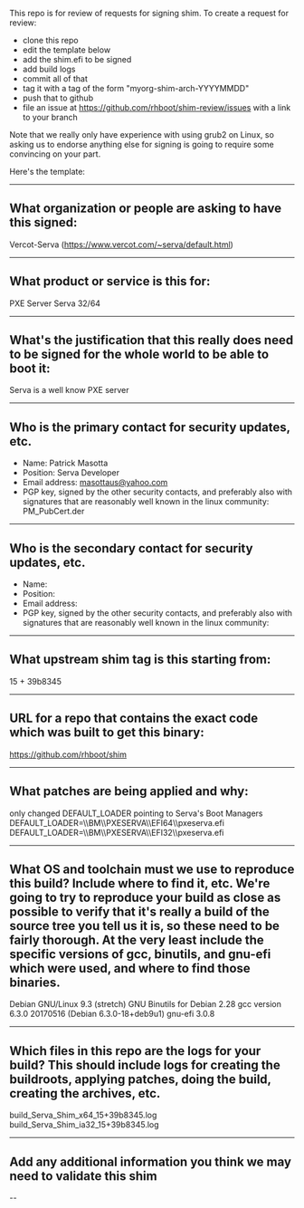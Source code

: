 This repo is for review of requests for signing shim.  To create a request for review:

- clone this repo
- edit the template below
- add the shim.efi to be signed
- add build logs
- commit all of that
- tag it with a tag of the form "myorg-shim-arch-YYYYMMDD"
- push that to github
- file an issue at https://github.com/rhboot/shim-review/issues with a link to your branch

Note that we really only have experience with using grub2 on Linux, so asking
us to endorse anything else for signing is going to require some convincing on
your part.

Here's the template:

-------------------------------------------------------------------------------
What organization or people are asking to have this signed:
-------------------------------------------------------------------------------
Vercot-Serva (https://www.vercot.com/~serva/default.html)

-------------------------------------------------------------------------------
What product or service is this for:
-------------------------------------------------------------------------------
PXE Server Serva 32/64

-------------------------------------------------------------------------------
What's the justification that this really does need to be signed for the whole world to be able to boot it:
-------------------------------------------------------------------------------
Serva is a well know PXE server

-------------------------------------------------------------------------------
Who is the primary contact for security updates, etc.
-------------------------------------------------------------------------------
- Name: Patrick Masotta
- Position: Serva Developer
- Email address: masottaus@yahoo.com
- PGP key, signed by the other security contacts, and preferably also with signatures that are reasonably well known in the linux community: PM_PubCert.der

-------------------------------------------------------------------------------
Who is the secondary contact for security updates, etc.
-------------------------------------------------------------------------------
- Name:
- Position:
- Email address:
- PGP key, signed by the other security contacts, and preferably also with signatures that are reasonably well known in the linux community:

-------------------------------------------------------------------------------
What upstream shim tag is this starting from:
-------------------------------------------------------------------------------
15 + 39b8345 

-------------------------------------------------------------------------------
URL for a repo that contains the exact code which was built to get this binary:
-------------------------------------------------------------------------------
https://github.com/rhboot/shim

-------------------------------------------------------------------------------
What patches are being applied and why:
-------------------------------------------------------------------------------
only changed DEFAULT_LOADER pointing to Serva's Boot Managers
DEFAULT_LOADER=\\\\BM\\\\PXESERVA\\\\EFI64\\\\pxeserva.efi
DEFAULT_LOADER=\\\\BM\\\\PXESERVA\\\\EFI32\\\\pxeserva.efi

-------------------------------------------------------------------------------
What OS and toolchain must we use to reproduce this build?  Include where to find it, etc.  We're going to try to reproduce your build as close as possible to verify that it's really a build of the source tree you tell us it is, so these need to be fairly thorough. At the very least include the specific versions of gcc, binutils, and gnu-efi which were used, and where to find those binaries.
-------------------------------------------------------------------------------
Debian GNU/Linux 9.3 (stretch)
GNU Binutils for Debian 2.28
gcc version 6.3.0 20170516 (Debian 6.3.0-18+deb9u1)
gnu-efi 3.0.8

-------------------------------------------------------------------------------
Which files in this repo are the logs for your build?   This should include logs for creating the buildroots, applying patches, doing the build, creating the archives, etc.
-------------------------------------------------------------------------------
build_Serva_Shim_x64_15+39b8345.log
build_Serva_Shim_ia32_15+39b8345.log

-------------------------------------------------------------------------------
Add any additional information you think we may need to validate this shim
-------------------------------------------------------------------------------
--
